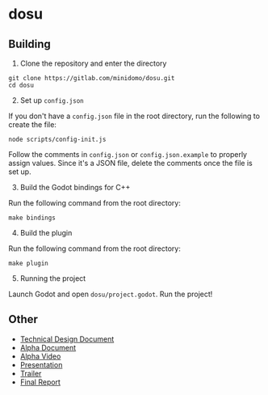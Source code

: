 # dosu

## Building

1. Clone the repository and enter the directory

```
git clone https://gitlab.com/minidomo/dosu.git
cd dosu
```

2. Set up `config.json`

If you don't have a `config.json` file in the root directory, run the following to create the file:

```
node scripts/config-init.js
```

Follow the comments in `config.json` or `config.json.example` to properly assign values. Since it's a JSON file, delete the comments once the file is set up.


3. Build the Godot bindings for C++ 

Run the following command from the root directory:

```
make bindings
```

4. Build the plugin

Run the following command from the root directory:

```
make plugin
```

5. Running the project

Launch Godot and open `dosu/project.godot`. Run the project!

## Other

- [Technical Design Document](pdf/cs354r-final-project-tech-doc.pdf)
- [Alpha Document](pdf/cs354r-alpha.pdf)
- [Alpha Video](https://www.youtube.com/watch?v=HFe5l2v143Q)
- [Presentation](https://www.youtube.com/watch?v=ZM7tXxpm3rc)
- [Trailer](https://www.youtube.com/watch?v=kaH1BPfvzns)
- [Final Report](pdf/cs354-final-report.pdf)
